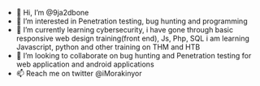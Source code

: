 - 👋 Hi, I’m @9ja2dbone
- 👀 I’m interested in Penetration testing, bug hunting and programming
- 🌱 I’m currently learning cybersecurity, i have gone through basic responsive web design training(front end), Js, Php, SQL
i am learning Javascript, python and other training on THM and HTB 
- 💞️ I’m looking to collaborate on bug hunting and Penetration testing for web application and android applications
- 📫 Reach me on twitter @iMorakinyor

<!---
9ja2dbone/9ja2dbone is a ✨ special ✨ repository because its `README.md` (this file) appears on your GitHub profile.
You can click the Preview link to take a look at your changes.
--->
